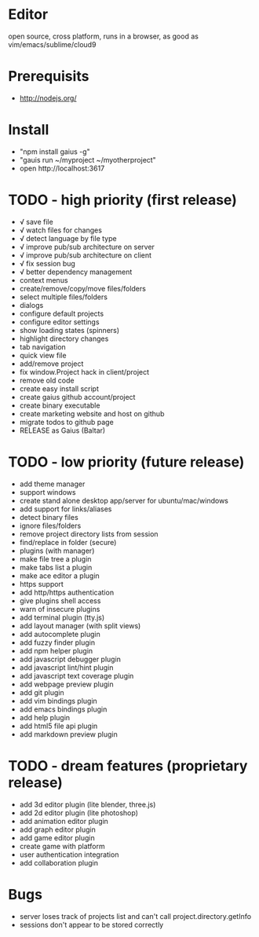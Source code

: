 # Editor

open source, cross platform, runs in a browser, as good as vim/emacs/sublime/cloud9


# Prerequisits

* http://nodejs.org/


# Install

* "npm install gaius -g"
* "gauis run ~/myproject ~/myotherproject"
* open http://localhost:3617


# TODO - high priority (first release)

* √ save file
* √ watch files for changes
* √ detect language by file type
* √ improve pub/sub architecture on server
* √ improve pub/sub architecture on client
* √ fix session bug
* √ better dependency management
* context menus
* create/remove/copy/move files/folders
* select multiple files/folders
* dialogs
* configure default projects
* configure editor settings
* show loading states (spinners)
* highlight directory changes
* tab navigation
* quick view file
* add/remove project
* fix window.Project hack in client/project
* remove old code
* create easy install script
* create gaius github account/project
* create binary executable
* create marketing website and host on github
* migrate todos to github page
* RELEASE as Gaius (Baltar)

# TODO - low priority (future release)

* add theme manager
* support windows
* create stand alone desktop app/server for ubuntu/mac/windows
* add support for links/aliases
* detect binary files
* ignore files/folders
* remove project directory lists from session
* find/replace in folder (secure)
* plugins (with manager)
* make file tree a plugin
* make tabs list a plugin
* make ace editor a plugin
* https support
* add http/https authentication
* give plugins shell access
* warn of insecure plugins
* add terminal plugin (tty.js)
* add layout manager (with split views)
* add autocomplete plugin
* add fuzzy finder plugin
* add npm helper plugin
* add javascript debugger plugin
* add javascript lint/hint plugin
* add javascript text coverage plugin
* add webpage preview plugin
* add git plugin
* add vim bindings plugin
* add emacs bindings plugin
* add help plugin
* add html5 file api plugin
* add markdown preview plugin


# TODO - dream features (proprietary release)

* add 3d editor plugin (lite blender, three.js)
* add 2d editor plugin (lite photoshop)
* add animation editor plugin
* add graph editor plugin
* add game editor plugin
* create game with platform
* user authentication integration
* add collaboration plugin


# Bugs

* server loses track of projects list and can't call project.directory.getInfo
* sessions don't appear to be stored correctly
